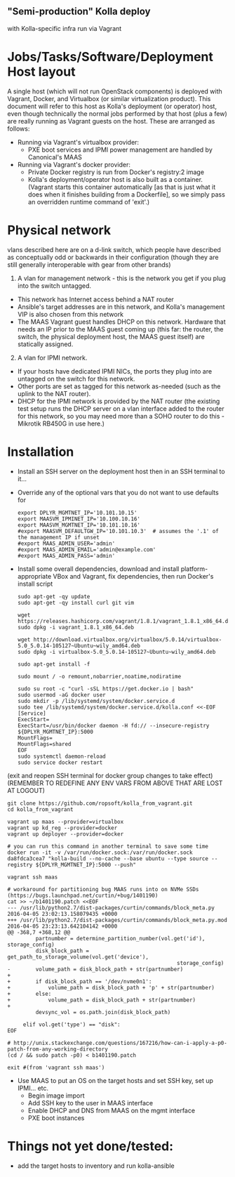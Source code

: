 ## "Semi-production" Kolla deploy
with Kolla-specific infra run via Vagrant

# Jobs/Tasks/Software/Deployment Host layout
A single host (which will not run OpenStack components) is deployed with Vagrant, Docker, and Virtualbox (or similar virtualization product). This document will refer to this host as Kolla's deployment (or operator) host, even though technically the normal jobs performed by that host (plus a few) are really running as Vagrant guests on the host. These are arranged as follows:
 - Running via Vagrant's virtualbox provider:
     - PXE boot services and IPMI power management are handled by Canonical's MAAS
 - Running via Vagrant's docker provider:
     - Private Docker registry is run from Docker's registry:2 image
     - Kolla's deployment/operator host is also built as a container. (Vagrant starts this container automatically [as that is just what it does when it finishes building from a Dockerfile], so we simply pass an overridden runtime command of 'exit'.)



# Physical network

vlans described here are on a d-link switch, which people have described as conceptually odd or backwards in their configuration (though they are still generally interoperable with gear from other brands)

1. A vlan for management network - this is the network you get if you plug into the switch untagged.
  - This network has Internet access behind a NAT router
  - Ansible's target addresses are in this network, and Kolla's management VIP is also chosen from this network
  - The MAAS Vagrant guest handles DHCP on this network. Hardware that needs an IP prior to the MAAS guest coming up (this far: the router, the switch, the physical deployment host, the MAAS guest itself) are statically assigned.

2. A vlan for IPMI network.
  - If your hosts have dedicated IPMI NICs, the ports they plug into are untagged on the switch for this network.
  - Other ports are set as tagged for this network as-needed (such as the uplink to the NAT router).
  - DHCP for the IPMI network is provided by the NAT router (the existing test setup runs the DHCP server on a vlan interface added to the router for this network, so you may need more than a SOHO router to do this - Mikrotik RB450G in use here.)


# Installation

 - Install an SSH server on the deployment host then in an SSH terminal to it...

 - Override any of the optional vars that you do not want to use defaults for

    ```
    export DPLYR_MGMTNET_IP='10.101.10.15'
    export MAASVM_IPMINET_IP='10.100.10.16'
    export MAASVM_MGMTNET_IP='10.101.10.16'
    #export MAASVM_DEFAULTGW_IP='10.101.10.3'  # assumes the '.1' of the management IP if unset
    #export MAAS_ADMIN_USER='admin'
    #export MAAS_ADMIN_EMAIL='admin@example.com'
    #export MAAS_ADMIN_PASS='admin'
    ```

 - Install some overall dependencies, download and install platform-appropriate VBox and Vagrant, fix dependencies, then run Docker's install script

    ```
    sudo apt-get -qy update
    sudo apt-get -qy install curl git vim
    
    wget https://releases.hashicorp.com/vagrant/1.8.1/vagrant_1.8.1_x86_64.deb
    sudo dpkg -i vagrant_1.8.1_x86_64.deb
    
    wget http://download.virtualbox.org/virtualbox/5.0.14/virtualbox-5.0_5.0.14-105127~Ubuntu~wily_amd64.deb
    sudo dpkg -i virtualbox-5.0_5.0.14-105127~Ubuntu~wily_amd64.deb
    
    sudo apt-get install -f
    
    sudo mount / -o remount,nobarrier,noatime,nodiratime
    
    sudo su root -c "curl -sSL https://get.docker.io | bash"
    sudo usermod -aG docker user
    sudo mkdir -p /lib/systemd/system/docker.service.d
    sudo tee /lib/systemd/system/docker.service.d/kolla.conf <<-EOF
    [Service]
    ExecStart=
    ExecStart=/usr/bin/docker daemon -H fd:// --insecure-registry ${DPLYR_MGMTNET_IP}:5000
    MountFlags=
    MountFlags=shared
    EOF
    sudo systemctl daemon-reload
    sudo service docker restart
    ```

(exit and reopen SSH terminal for docker group changes to take effect)
(REMEMBER TO REDEFINE ANY ENV VARS FROM ABOVE THAT ARE LOST AT LOGOUT)

```
git clone https://github.com/ropsoft/kolla_from_vagrant.git
cd kolla_from_vagrant

vagrant up maas --provider=virtualbox
vagrant up kd_reg --provider=docker
vagrant up deployer --provider=docker

# you can run this command in another terminal to save some time
docker run -it -v /var/run/docker.sock:/var/run/docker.sock da8fdca3cea7 "kolla-build --no-cache --base ubuntu --type source --registry ${DPLYR_MGMTNET_IP}:5000 --push"

vagrant ssh maas

# workaround for partitioning bug MAAS runs into on NVMe SSDs (https://bugs.launchpad.net/curtin/+bug/1401190)
cat >> ~/b1401190.patch <<EOF
--- /usr/lib/python2.7/dist-packages/curtin/commands/block_meta.py      2016-04-05 23:02:13.158079435 +0000
+++ /usr/lib/python2.7/dist-packages/curtin/commands/block_meta.py.mod  2016-04-05 23:23:13.642104142 +0000
@@ -368,7 +368,12 @@
         partnumber = determine_partition_number(vol.get('id'), storage_config)
         disk_block_path = get_path_to_storage_volume(vol.get('device'),
                                                      storage_config)
-        volume_path = disk_block_path + str(partnumber)
+
+        if disk_block_path == '/dev/nvme0n1':
+            volume_path = disk_block_path + 'p' + str(partnumber)
+        else:
+            volume_path = disk_block_path + str(partnumber)
+
         devsync_vol = os.path.join(disk_block_path)

     elif vol.get('type') == "disk":
EOF

# http://unix.stackexchange.com/questions/167216/how-can-i-apply-a-p0-patch-from-any-working-directory
(cd / && sudo patch -p0) < b1401190.patch

exit #(from 'vagrant ssh maas')
```

 - Use MAAS to put an OS on the target hosts and set SSH key, set up IPMI... etc.
     - Begin image import
     - Add SSH key to the user in MAAS interface
     - Enable DHCP and DNS from MAAS on the mgmt interface
     - PXE boot instances

# Things not yet done/tested:
 - add the target hosts to inventory and run kolla-ansible
